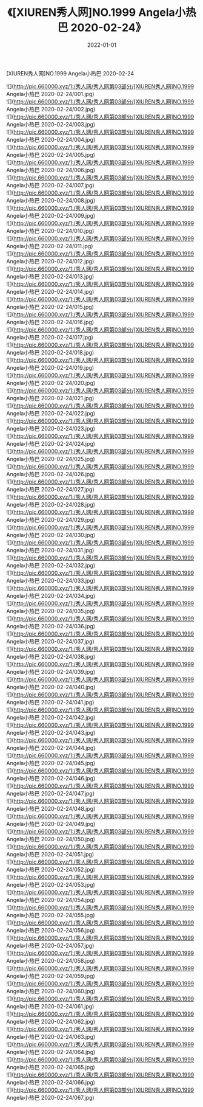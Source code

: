 ﻿---
layout: post
title:  《[XIUREN秀人网]NO.1999 Angela小热巴 2020-02-24》
date:   2022-01-01
img: http://pic.660000.xyz/1:/秀人网/秀人网第03部分/[XIUREN秀人网]NO.1999 Angela小热巴 2020-02-24/000.jpg
categories: [美女, 清纯, 唯美]
---

[XIUREN秀人网]NO.1999 Angela小热巴 2020-02-24

 ![](http://pic.660000.xyz/1:/秀人网/秀人网第03部分/[XIUREN秀人网]NO.1999 Angela小热巴 2020-02-24/001.jpg) <br>![](http://pic.660000.xyz/1:/秀人网/秀人网第03部分/[XIUREN秀人网]NO.1999 Angela小热巴 2020-02-24/002.jpg) <br>![](http://pic.660000.xyz/1:/秀人网/秀人网第03部分/[XIUREN秀人网]NO.1999 Angela小热巴 2020-02-24/003.jpg) <br>![](http://pic.660000.xyz/1:/秀人网/秀人网第03部分/[XIUREN秀人网]NO.1999 Angela小热巴 2020-02-24/004.jpg) <br>![](http://pic.660000.xyz/1:/秀人网/秀人网第03部分/[XIUREN秀人网]NO.1999 Angela小热巴 2020-02-24/005.jpg) <br>![](http://pic.660000.xyz/1:/秀人网/秀人网第03部分/[XIUREN秀人网]NO.1999 Angela小热巴 2020-02-24/006.jpg) <br>![](http://pic.660000.xyz/1:/秀人网/秀人网第03部分/[XIUREN秀人网]NO.1999 Angela小热巴 2020-02-24/007.jpg) <br>![](http://pic.660000.xyz/1:/秀人网/秀人网第03部分/[XIUREN秀人网]NO.1999 Angela小热巴 2020-02-24/008.jpg) <br>![](http://pic.660000.xyz/1:/秀人网/秀人网第03部分/[XIUREN秀人网]NO.1999 Angela小热巴 2020-02-24/009.jpg) <br>![](http://pic.660000.xyz/1:/秀人网/秀人网第03部分/[XIUREN秀人网]NO.1999 Angela小热巴 2020-02-24/010.jpg) <br>![](http://pic.660000.xyz/1:/秀人网/秀人网第03部分/[XIUREN秀人网]NO.1999 Angela小热巴 2020-02-24/011.jpg) <br>![](http://pic.660000.xyz/1:/秀人网/秀人网第03部分/[XIUREN秀人网]NO.1999 Angela小热巴 2020-02-24/012.jpg) <br>![](http://pic.660000.xyz/1:/秀人网/秀人网第03部分/[XIUREN秀人网]NO.1999 Angela小热巴 2020-02-24/013.jpg) <br>![](http://pic.660000.xyz/1:/秀人网/秀人网第03部分/[XIUREN秀人网]NO.1999 Angela小热巴 2020-02-24/014.jpg) <br>![](http://pic.660000.xyz/1:/秀人网/秀人网第03部分/[XIUREN秀人网]NO.1999 Angela小热巴 2020-02-24/015.jpg) <br>![](http://pic.660000.xyz/1:/秀人网/秀人网第03部分/[XIUREN秀人网]NO.1999 Angela小热巴 2020-02-24/016.jpg) <br>![](http://pic.660000.xyz/1:/秀人网/秀人网第03部分/[XIUREN秀人网]NO.1999 Angela小热巴 2020-02-24/017.jpg) <br>![](http://pic.660000.xyz/1:/秀人网/秀人网第03部分/[XIUREN秀人网]NO.1999 Angela小热巴 2020-02-24/018.jpg) <br>![](http://pic.660000.xyz/1:/秀人网/秀人网第03部分/[XIUREN秀人网]NO.1999 Angela小热巴 2020-02-24/019.jpg) <br>![](http://pic.660000.xyz/1:/秀人网/秀人网第03部分/[XIUREN秀人网]NO.1999 Angela小热巴 2020-02-24/020.jpg) <br>![](http://pic.660000.xyz/1:/秀人网/秀人网第03部分/[XIUREN秀人网]NO.1999 Angela小热巴 2020-02-24/021.jpg) <br>![](http://pic.660000.xyz/1:/秀人网/秀人网第03部分/[XIUREN秀人网]NO.1999 Angela小热巴 2020-02-24/022.jpg) <br>![](http://pic.660000.xyz/1:/秀人网/秀人网第03部分/[XIUREN秀人网]NO.1999 Angela小热巴 2020-02-24/023.jpg) <br>![](http://pic.660000.xyz/1:/秀人网/秀人网第03部分/[XIUREN秀人网]NO.1999 Angela小热巴 2020-02-24/024.jpg) <br>![](http://pic.660000.xyz/1:/秀人网/秀人网第03部分/[XIUREN秀人网]NO.1999 Angela小热巴 2020-02-24/025.jpg) <br>![](http://pic.660000.xyz/1:/秀人网/秀人网第03部分/[XIUREN秀人网]NO.1999 Angela小热巴 2020-02-24/026.jpg) <br>![](http://pic.660000.xyz/1:/秀人网/秀人网第03部分/[XIUREN秀人网]NO.1999 Angela小热巴 2020-02-24/027.jpg) <br>![](http://pic.660000.xyz/1:/秀人网/秀人网第03部分/[XIUREN秀人网]NO.1999 Angela小热巴 2020-02-24/028.jpg) <br>![](http://pic.660000.xyz/1:/秀人网/秀人网第03部分/[XIUREN秀人网]NO.1999 Angela小热巴 2020-02-24/029.jpg) <br>![](http://pic.660000.xyz/1:/秀人网/秀人网第03部分/[XIUREN秀人网]NO.1999 Angela小热巴 2020-02-24/030.jpg) <br>![](http://pic.660000.xyz/1:/秀人网/秀人网第03部分/[XIUREN秀人网]NO.1999 Angela小热巴 2020-02-24/031.jpg) <br>![](http://pic.660000.xyz/1:/秀人网/秀人网第03部分/[XIUREN秀人网]NO.1999 Angela小热巴 2020-02-24/032.jpg) <br>![](http://pic.660000.xyz/1:/秀人网/秀人网第03部分/[XIUREN秀人网]NO.1999 Angela小热巴 2020-02-24/033.jpg) <br>![](http://pic.660000.xyz/1:/秀人网/秀人网第03部分/[XIUREN秀人网]NO.1999 Angela小热巴 2020-02-24/034.jpg) <br>![](http://pic.660000.xyz/1:/秀人网/秀人网第03部分/[XIUREN秀人网]NO.1999 Angela小热巴 2020-02-24/035.jpg) <br>![](http://pic.660000.xyz/1:/秀人网/秀人网第03部分/[XIUREN秀人网]NO.1999 Angela小热巴 2020-02-24/036.jpg) <br>![](http://pic.660000.xyz/1:/秀人网/秀人网第03部分/[XIUREN秀人网]NO.1999 Angela小热巴 2020-02-24/037.jpg) <br>![](http://pic.660000.xyz/1:/秀人网/秀人网第03部分/[XIUREN秀人网]NO.1999 Angela小热巴 2020-02-24/038.jpg) <br>![](http://pic.660000.xyz/1:/秀人网/秀人网第03部分/[XIUREN秀人网]NO.1999 Angela小热巴 2020-02-24/039.jpg) <br>![](http://pic.660000.xyz/1:/秀人网/秀人网第03部分/[XIUREN秀人网]NO.1999 Angela小热巴 2020-02-24/040.jpg) <br>![](http://pic.660000.xyz/1:/秀人网/秀人网第03部分/[XIUREN秀人网]NO.1999 Angela小热巴 2020-02-24/041.jpg) <br>![](http://pic.660000.xyz/1:/秀人网/秀人网第03部分/[XIUREN秀人网]NO.1999 Angela小热巴 2020-02-24/042.jpg) <br>![](http://pic.660000.xyz/1:/秀人网/秀人网第03部分/[XIUREN秀人网]NO.1999 Angela小热巴 2020-02-24/043.jpg) <br>![](http://pic.660000.xyz/1:/秀人网/秀人网第03部分/[XIUREN秀人网]NO.1999 Angela小热巴 2020-02-24/044.jpg) <br>![](http://pic.660000.xyz/1:/秀人网/秀人网第03部分/[XIUREN秀人网]NO.1999 Angela小热巴 2020-02-24/045.jpg) <br>![](http://pic.660000.xyz/1:/秀人网/秀人网第03部分/[XIUREN秀人网]NO.1999 Angela小热巴 2020-02-24/046.jpg) <br>![](http://pic.660000.xyz/1:/秀人网/秀人网第03部分/[XIUREN秀人网]NO.1999 Angela小热巴 2020-02-24/047.jpg) <br>![](http://pic.660000.xyz/1:/秀人网/秀人网第03部分/[XIUREN秀人网]NO.1999 Angela小热巴 2020-02-24/048.jpg) <br>![](http://pic.660000.xyz/1:/秀人网/秀人网第03部分/[XIUREN秀人网]NO.1999 Angela小热巴 2020-02-24/049.jpg) <br>![](http://pic.660000.xyz/1:/秀人网/秀人网第03部分/[XIUREN秀人网]NO.1999 Angela小热巴 2020-02-24/050.jpg) <br>![](http://pic.660000.xyz/1:/秀人网/秀人网第03部分/[XIUREN秀人网]NO.1999 Angela小热巴 2020-02-24/051.jpg) <br>![](http://pic.660000.xyz/1:/秀人网/秀人网第03部分/[XIUREN秀人网]NO.1999 Angela小热巴 2020-02-24/052.jpg) <br>![](http://pic.660000.xyz/1:/秀人网/秀人网第03部分/[XIUREN秀人网]NO.1999 Angela小热巴 2020-02-24/053.jpg) <br>![](http://pic.660000.xyz/1:/秀人网/秀人网第03部分/[XIUREN秀人网]NO.1999 Angela小热巴 2020-02-24/054.jpg) <br>![](http://pic.660000.xyz/1:/秀人网/秀人网第03部分/[XIUREN秀人网]NO.1999 Angela小热巴 2020-02-24/055.jpg) <br>![](http://pic.660000.xyz/1:/秀人网/秀人网第03部分/[XIUREN秀人网]NO.1999 Angela小热巴 2020-02-24/056.jpg) <br>![](http://pic.660000.xyz/1:/秀人网/秀人网第03部分/[XIUREN秀人网]NO.1999 Angela小热巴 2020-02-24/057.jpg) <br>![](http://pic.660000.xyz/1:/秀人网/秀人网第03部分/[XIUREN秀人网]NO.1999 Angela小热巴 2020-02-24/058.jpg) <br>![](http://pic.660000.xyz/1:/秀人网/秀人网第03部分/[XIUREN秀人网]NO.1999 Angela小热巴 2020-02-24/059.jpg) <br>![](http://pic.660000.xyz/1:/秀人网/秀人网第03部分/[XIUREN秀人网]NO.1999 Angela小热巴 2020-02-24/060.jpg) <br>![](http://pic.660000.xyz/1:/秀人网/秀人网第03部分/[XIUREN秀人网]NO.1999 Angela小热巴 2020-02-24/061.jpg) <br>![](http://pic.660000.xyz/1:/秀人网/秀人网第03部分/[XIUREN秀人网]NO.1999 Angela小热巴 2020-02-24/062.jpg) <br>![](http://pic.660000.xyz/1:/秀人网/秀人网第03部分/[XIUREN秀人网]NO.1999 Angela小热巴 2020-02-24/063.jpg) <br>![](http://pic.660000.xyz/1:/秀人网/秀人网第03部分/[XIUREN秀人网]NO.1999 Angela小热巴 2020-02-24/064.jpg) <br>![](http://pic.660000.xyz/1:/秀人网/秀人网第03部分/[XIUREN秀人网]NO.1999 Angela小热巴 2020-02-24/065.jpg) <br>![](http://pic.660000.xyz/1:/秀人网/秀人网第03部分/[XIUREN秀人网]NO.1999 Angela小热巴 2020-02-24/066.jpg) <br>![](http://pic.660000.xyz/1:/秀人网/秀人网第03部分/[XIUREN秀人网]NO.1999 Angela小热巴 2020-02-24/067.jpg) <br>
